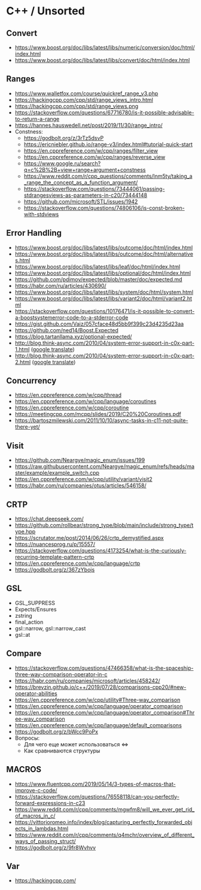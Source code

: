 # C++ / Unsorted

## Convert
* https://www.boost.org/doc/libs/latest/libs/numeric/conversion/doc/html/index.html
* https://www.boost.org/doc/libs/latest/libs/convert/doc/html/index.html

## Ranges
* https://www.walletfox.com/course/quickref_range_v3.php
* https://hackingcpp.com/cpp/std/range_views_intro.html
* https://hackingcpp.com/cpp/std/range_views.png
* https://stackoverflow.com/questions/67716780/is-it-possible-advisable-to-return-a-range
* https://hannes.hauswedell.net/post/2019/11/30/range_intro/
* Constness:
  * https://godbolt.org/z/3rTz5dsvP
  * https://ericniebler.github.io/range-v3/index.html#tutorial-quick-start
  * https://en.cppreference.com/w/cpp/ranges/filter_view
  * https://en.cppreference.com/w/cpp/ranges/reverse_view
  * https://www.google.ru/search?q=c%2B%2B+view+range+argument+constness
  * https://www.reddit.com/r/cpp_questions/comments/lnm5ty/taking_a_range_the_concept_as_a_function_argument/
  * https://stackoverflow.com/questions/73444061/passing-stdrangesviews-as-parameters-in-c20/73444148
  * https://github.com/microsoft/STL/issues/1942
  * https://stackoverflow.com/questions/74806106/is-const-broken-with-stdviews

## Error Handling
* https://www.boost.org/doc/libs/latest/libs/outcome/doc/html/index.html
* https://www.boost.org/doc/libs/latest/libs/outcome/doc/html/alternatives.html
* https://www.boost.org/doc/libs/latest/libs/leaf/doc/html/index.html
* https://www.boost.org/doc/libs/latest/libs/optional/doc/html/index.html
* https://github.com/pdimov/expected/blob/master/doc/expected.md
* https://habr.com/ru/articles/430690/
* https://www.boost.org/doc/libs/latest/libs/system/doc/html/system.html
* https://www.boost.org/doc/libs/latest/libs/variant2/doc/html/variant2.html
* https://stackoverflow.com/questions/10176471/is-it-possible-to-convert-a-boostsystemerror-code-to-a-stderror-code
* https://gist.github.com/Vaiz/057cface48d5bb9f399c23d4235d23aa
* https://github.com/ned14/Boost.Expected
* https://blog.tartanllama.xyz/optional-expected/
* http://blog.think-async.com/2010/04/system-error-support-in-c0x-part-1.html ([google translate](https://blog-think--async-com.translate.goog/2010/04/system-error-support-in-c0x-part-1.html?_x_tr_sch=http&_x_tr_sl=en&_x_tr_tl=ru))
* http://blog.think-async.com/2010/04/system-error-support-in-c0x-part-2.html ([google translate](https://blog-think--async-com.translate.goog/2010/04/system-error-support-in-c0x-part-2.html?_x_tr_sch=http&_x_tr_sl=en&_x_tr_tl=ru))

## Concurrency
* https://en.cppreference.com/w/cpp/thread
* https://en.cppreference.com/w/cpp/language/coroutines
* https://en.cppreference.com/w/cpp/coroutine
* https://meetingcpp.com/mcpp/slides/2019/C20%20Coroutines.pdf
* https://bartoszmilewski.com/2011/10/10/async-tasks-in-c11-not-quite-there-yet/

## Visit
* https://github.com/Neargye/magic_enum/issues/199
* https://raw.githubusercontent.com/Neargye/magic_enum/refs/heads/master/example/example_switch.cpp
* https://en.cppreference.com/w/cpp/utility/variant/visit2
* https://habr.com/ru/companies/otus/articles/546158/

## CRTP
* https://chat.deepseek.com/
* https://github.com/rollbear/strong_type/blob/main/include/strong_type/type.hpp
* https://scrutator.me/post/2014/06/26/crtp_demystified.aspx
* https://nuancesprog.ru/p/15557/
* https://stackoverflow.com/questions/4173254/what-is-the-curiously-recurring-template-pattern-crtp
* https://en.cppreference.com/w/cpp/language/crtp
* https://godbolt.org/z/367zYbojs

## GSL
* GSL_SUPPRESS
* Expects/Ensures
* zstring
* final_action
* gsl::narrow, gsl::narrow_cast
* gsl::at

## Compare
* https://stackoverflow.com/questions/47466358/what-is-the-spaceship-three-way-comparison-operator-in-c
* https://habr.com/ru/companies/microsoft/articles/458242/
* https://brevzin.github.io/c++/2019/07/28/comparisons-cpp20/#new-operator-abilities
* https://en.cppreference.com/w/cpp/utility#Three-way_comparison
* https://en.cppreference.com/w/cpp/language/operator_comparison
* https://en.cppreference.com/w/cpp/language/operator_comparison#Three-way_comparison
* https://en.cppreference.com/w/cpp/language/default_comparisons
* https://godbolt.org/z/bWcc9PoPx
* Вопросы:
  * Для чего еще может использоваться <=>
  * Как сравниваются структуры

## MACROS
* https://www.fluentcpp.com/2019/05/14/3-types-of-macros-that-improve-c-code/
* https://stackoverflow.com/questions/76558118/can-you-perfectly-forward-expressions-in-c23
* https://www.reddit.com/r/cpp/comments/mgwfm8/will_we_ever_get_rid_of_macros_in_c/
* https://vittorioromeo.info/index/blog/capturing_perfectly_forwarded_objects_in_lambdas.html
* https://www.reddit.com/r/cpp/comments/q4mchr/overview_of_different_ways_of_passing_struct/
* https://godbolt.org/z/9fr8Wvhvv

## Var
* https://hackingcpp.com/
